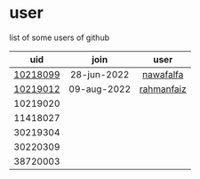 # user
list of some users of github

uid | join | user
:-: | :-: | :-:
[10218099](user/tree/main/10218099) | 28-jun-2022 | [nawafalfa](https://github.com/nawafalfa)
[10219012](user/tree/main/10219012) | 09-aug-2022 | [rahmanfaiz](https://github.com/rahmanfaiz)
10219020 | |
11418027 | |
30219304 | |
30220309 | |
38720003 | |
